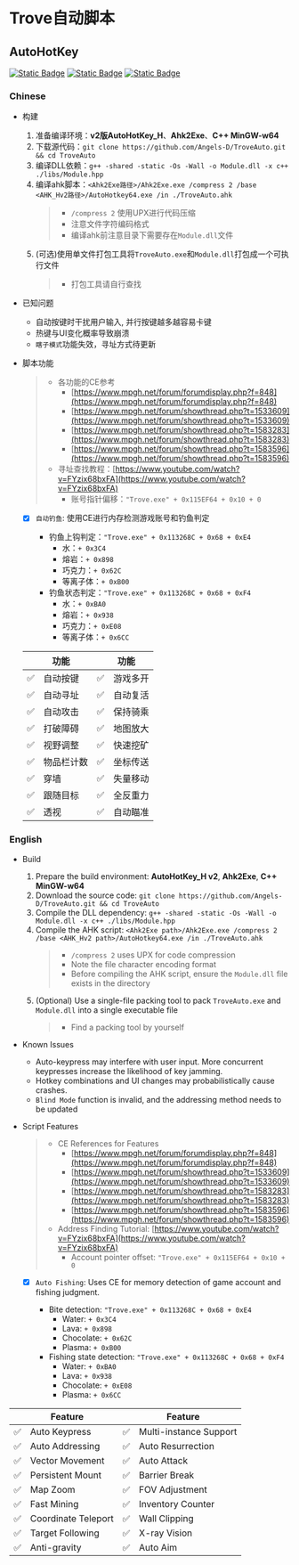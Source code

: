 # Trove自动脚本

## AutoHotKey

[![Static Badge](https://img.shields.io/badge/Fork-TroveAutoFish(2020)-gray?style=flat&labelColor=black)](https://github.com/MiraculousB/TroveAutoFish) [![Static Badge](https://img.shields.io/badge/AHK__H-2.1--alpha.18_64bit-blue?style=flat&labelColor=green)](https://github.com/thqby/AutoHotkey_H/tree/v2.1-alpha.18) [![Static Badge](https://img.shields.io/badge/C++-MinGW--W64.11.2.0-yellow?style=flat&labelColor=red)](https://www.mingw-w64.org/)

### Chinese

- 构建
  1. 准备编译环境：**v2版AutoHotKey_H**、**Ahk2Exe**、**C++ MinGW-w64**
  2. 下载源代码：`git clone https://github.com/Angels-D/TroveAuto.git && cd TroveAuto`
  3. 编译DLL依赖：`g++ -shared -static -Os -Wall -o Module.dll -x c++ ./libs/Module.hpp`
  4. 编译ahk脚本：`<Ahk2Exe路径>/Ahk2Exe.exe /compress 2 /base <AHK_Hv2路径>/AutoHotkey64.exe /in ./TroveAuto.ahk`
     > - `/compress 2` 使用UPX进行代码压缩
     > - 注意文件字符编码格式
     > - 编译ahk前注意目录下需要存在`Module.dll`文件
  5. (可选)使用单文件打包工具将`TroveAuto.exe`和`Module.dll`打包成一个可执行文件
     > - 打包工具请自行查找

- 已知问题

  - 自动按键时干扰用户输入, 并行按键越多越容易卡键
  - 热键与UI变化概率导致崩溃
  - `瞎子模式`功能失效，寻址方式待更新
- 脚本功能

  > - 各功能的CE参考
  >   - [https://www.mpgh.net/forum/forumdisplay.php?f=848](https://www.mpgh.net/forum/forumdisplay.php?f=848)
  >   - [https://www.mpgh.net/forum/showthread.php?t=1533609](https://www.mpgh.net/forum/showthread.php?t=1533609)
  >   - [https://www.mpgh.net/forum/showthread.php?t=1583283](https://www.mpgh.net/forum/showthread.php?t=1583283)
  >   - [https://www.mpgh.net/forum/showthread.php?t=1583596](https://www.mpgh.net/forum/showthread.php?t=1583596)
  > - 寻址查找教程：[https://www.youtube.com/watch?v=FYzix68bxFA](https://www.youtube.com/watch?v=FYzix68bxFA)
  >   - 账号指针偏移：`"Trove.exe" + 0x115EF64 + 0x10 + 0`
  >

  - [X] `自动钓鱼`: 使用CE进行内存检测游戏账号和钓鱼判定

    - 钓鱼上钩判定：`"Trove.exe" + 0x113268C + 0x68 + 0xE4`
      - 水：`+ 0x3C4`
      - 熔岩：`+ 0x898`
      - 巧克力：`+ 0x62C`
      - 等离子体：`+ 0xB00 `
    - 钓鱼状态判定：`"Trove.exe" + 0x113268C + 0x68 + 0xF4`
      - 水：`+ 0xBA0`
      - 熔岩：`+ 0x938`
      - 巧克力：`+ 0xE08`
      - 等离子体：`+ 0x6CC`

  |    | 功能&nbsp;&nbsp;&nbsp;&nbsp; |    | 功能&nbsp;&nbsp;&nbsp;&nbsp; |
  | -- | ---------------------------- | -- | ---------------------------- |
  | ✅ | 自动按键                     | ✅ | 游戏多开                     |
  | ✅ | 自动寻址                     | ✅ | 自动复活                     |
  | ✅ |自动攻击                      | ✅ | 保持骑乘                     |
  | ✅ | 打破障碍                     | ✅ | 地图放大                     |
  | ✅ | 视野调整                     | ✅ | 快速挖矿                     |
  | ✅ | 物品栏计数                   | ✅ | 坐标传送                     |
  | ✅ | 穿墙                         | ✅ | 失量移动                     |
  | ✅ | 跟随目标                     | ✅ | 全反重力                     |
  | ✅ | 透视                         | ✅ | 自动瞄准                     |

### English

- Build
  1. Prepare the build environment: **AutoHotKey_H v2**, **Ahk2Exe**, **C++ MinGW-w64**
  2. Download the source code: `git clone https://github.com/Angels-D/TroveAuto.git && cd TroveAuto`
  3. Compile the DLL dependency: `g++ -shared -static -Os -Wall -o Module.dll -x c++ ./libs/Module.hpp`
  4. Compile the AHK script: `<Ahk2Exe path>/Ahk2Exe.exe /compress 2 /base <AHK_Hv2 path>/AutoHotkey64.exe /in ./TroveAuto.ahk`
     > - `/compress 2` uses UPX for code compression
     > - Note the file character encoding format
     > - Before compiling the AHK script, ensure the `Module.dll` file exists in the directory
  5. (Optional) Use a single-file packing tool to pack `TroveAuto.exe` and `Module.dll` into a single executable file
     > - Find a packing tool by yourself

- Known Issues

  - Auto-keypress may interfere with user input. More concurrent keypresses increase the likelihood of key jamming.
  - Hotkey combinations and UI changes may probabilistically cause crashes.
  - `Blind Mode` function is invalid, and the addressing method needs to be updated
- Script Features

  > - CE References for Features
  >   - [https://www.mpgh.net/forum/forumdisplay.php?f=848](https://www.mpgh.net/forum/forumdisplay.php?f=848)
  >   - [https://www.mpgh.net/forum/showthread.php?t=1533609](https://www.mpgh.net/forum/showthread.php?t=1533609)
  >   - [https://www.mpgh.net/forum/showthread.php?t=1583283](https://www.mpgh.net/forum/showthread.php?t=1583283)
  >   - [https://www.mpgh.net/forum/showthread.php?t=1583596](https://www.mpgh.net/forum/showthread.php?t=1583596)
  > - Address Finding Tutorial: [https://www.youtube.com/watch?v=FYzix68bxFA](https://www.youtube.com/watch?v=FYzix68bxFA)
  >   - Account pointer offset: `"Trove.exe" + 0x115EF64 + 0x10 + 0`
  >

  - [X] `Auto Fishing`: Uses CE for memory detection of game account and fishing judgment.

    - Bite detection: `"Trove.exe" + 0x113268C + 0x68 + 0xE4`
      - Water: `+ 0x3C4`
      - Lava: `+ 0x898`
      - Chocolate: `+ 0x62C`
      - Plasma: `+ 0xB00 `
    - Fishing state detection: `"Trove.exe" + 0x113268C + 0x68 + 0xF4`
      - Water: `+ 0xBA0`
      - Lava: `+ 0x938`
      - Chocolate: `+ 0xE08`
      - Plasma: `+ 0x6CC`

|    | Feature&nbsp;&nbsp;&nbsp;&nbsp; |    | Feature&nbsp;&nbsp;&nbsp;&nbsp; |
| -- | ------------------------------- | -- | ------------------------------- |
| ✅ | Auto Keypress                   | ✅ | Multi-instance Support          |
| ✅ | Auto Addressing                 | ✅ | Auto Resurrection               |
| ✅ | Vector Movement                 | ✅ | Auto Attack                     |
| ✅ | Persistent Mount                | ✅ | Barrier Break                   |
| ✅ | Map Zoom                        | ✅ | FOV Adjustment                  |
| ✅ | Fast Mining                     | ✅ | Inventory Counter               |
| ✅ | Coordinate Teleport             | ✅ | Wall Clipping                   |
| ✅ | Target Following                | ✅ | X-ray Vision                    |
| ✅ | Anti-gravity                    | ✅ | Auto Aim                        |
